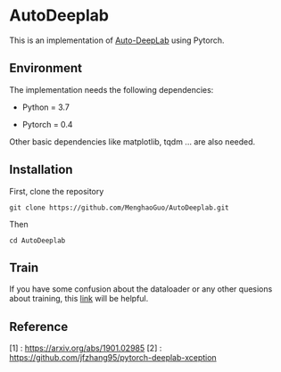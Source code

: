 # AutoDeeplab

This is an implementation of [Auto-DeepLab](https://arxiv.org/abs/1901.02985) using Pytorch.

## Environment

The implementation needs the following dependencies:  

- Python = 3.7 

- Pytorch = 0.4 

Other basic dependencies like matplotlib, tqdm ... are also needed.

## Installation

First, clone the repository

    git clone https://github.com/MenghaoGuo/AutoDeeplab.git
    
Then

    cd AutoDeeplab

## Train

If you have some confusion about the dataloader or any other quesions about training, this [link](https://github.com/jfzhang95/pytorch-deeplab-xception) will be helpful.


## Reference
[1] : https://arxiv.org/abs/1901.02985
[2] : https://github.com/jfzhang95/pytorch-deeplab-xception 
